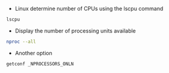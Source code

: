 - Linux determine number of CPUs using the lscpu command
```bash
lscpu
```
- Display the number of processing units available
```bash
nproc --all
```
- Another option
```bash
getconf _NPROCESSORS_ONLN
```

